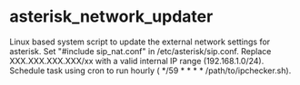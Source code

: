 # asterisk_network_updater
Linux based system script to update the external network settings for asterisk. 
Set "#include sip_nat.conf" in /etc/asterisk/sip.conf.
Replace XXX.XXX.XXX.XXX/xx with a valid internal IP range (192.168.1.0/24).
Schedule task using cron to run hourly ( */59 * * * * /path/to/ipchecker.sh).
